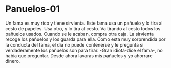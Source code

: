 # Panuelos-01
Un fama es muy rico y tiene sirvienta. Este fama usa un pañuelo y lo tira al cesto de papeles. Usa otro, y lo tira al cesto. Va tirando al cesto todos los pañuelos usados. Cuando se le acaban, compra otra caja.
La sirvienta recoge los pañuelos y los guarda para ella. Como esta muy sorprendida por la conducta del fama, el dia no puede contenerse y le pregunta si verdaderamente los pañuelos son para tirar.
-Gran idiota-dice el fama-, no habia que preguntar. Desde ahora lavaras mis pañuelos y yo ahorrare dinero.
